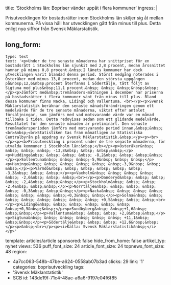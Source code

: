 title: 'Stockholms län: Bopriser vänder uppåt i flera kommuner'
ingress: |
  <p>Prisutvecklingen för bostadsrätter inom Stockholms län skiljer sig åt mellan kommunerna. På vissa håll har utvecklingen gått från minus till plus. Detta enligt nya siffror från Svensk Mäklarstatistik.
  </p>
  
long_form:
  -
    type: text
    text: '<p>Under de tre senaste månaderna har snittpriset för en bostadsrätt i Stockholms län sjunkit med 2,8 procent, medan årssnittet hamnar på minus 0,8 procent.&nbsp;I länets kommuner har dock utvecklingen varit blandad denna period. Störst nedgång noterades i Österåker med minus 13,8 procent, medan den största uppgången på&nbsp;12,6&nbsp;procent återfanns i Södertälje, tätt följt av Sigtuna med plus&nbsp;11,1 procent.&nbsp; &nbsp; &nbsp;&nbsp;&nbsp;</p><p>Jämfört med&nbsp;tremånaders-mätningen i december har priserna på bostadsrätter i flera kommuner vänt från minus till plus. Bland dessa kommuner finns Nacka, Lidingö och Vallentuna. <br></p><p>Svensk Mäklarstatistik beräknar den senaste månadsförändringen genom ett medelvärde för de tre senaste månaderna, viktat efter antalet försäljningar, som jämförs med vad motsvarande värde var en månad tillbaka i tiden. Detta redovisas sedan som ett glidande medelvärde. Resultatet för den senaste månaden är preliminärt. Den senaste tremånadersperioden jämförs med motsvarande period innan.&nbsp;&nbsp;<br>&nbsp;<br>Statistiken tas fram månatligen av Statistiska Centralbyrån på uppdrag av Svensk Mäklarstatistik.&nbsp;</p><p><br></p><p><b>Prisutveckling i procent under de tre senaste månaderna, för utvalda kommuner i Stockholm län:&nbsp;</b></p><p>Österåker&nbsp; &nbsp; &nbsp; &nbsp; -13,8&nbsp; &nbsp; &nbsp;&nbsp;</p><p>Huddinge&nbsp; &nbsp; &nbsp; &nbsp; -8,2&nbsp; &nbsp; &nbsp;&nbsp;</p><p>Sollentuna&nbsp; &nbsp; &nbsp;-5,9&nbsp; &nbsp; &nbsp;</p><p>Haninge&nbsp; &nbsp; &nbsp; &nbsp; &nbsp; &nbsp;-3,9&nbsp; &nbsp; &nbsp;</p><p>Värmdö&nbsp; &nbsp; &nbsp; &nbsp; &nbsp; &nbsp; -3,3&nbsp; &nbsp; &nbsp;</p><p>Vaxholm&nbsp; &nbsp; &nbsp; &nbsp; &nbsp; -2,6&nbsp; &nbsp; &nbsp;<br></p><p>Danderyd&nbsp; &nbsp; &nbsp; &nbsp; -2,4&nbsp; &nbsp;&nbsp;</p><p>Stockholm&nbsp; &nbsp; &nbsp; -2,4&nbsp; &nbsp;&nbsp;</p><p>Norrtälje&nbsp; &nbsp; &nbsp; &nbsp; &nbsp; -0,3&nbsp; &nbsp;&nbsp;</p><p>Nacka&nbsp; &nbsp; &nbsp; &nbsp; &nbsp; &nbsp; &nbsp; &nbsp;+0,3&nbsp; &nbsp;</p><p>Solna&nbsp; &nbsp; &nbsp; &nbsp; &nbsp; &nbsp; &nbsp; &nbsp; +0,5&nbsp; &nbsp; &nbsp;<br></p><p>Lidingö&nbsp; &nbsp; &nbsp; &nbsp; &nbsp; &nbsp; &nbsp;+0,5&nbsp;&nbsp;</p><p>Sundbyberg&nbsp; &nbsp;+1,6&nbsp; &nbsp;&nbsp;</p><p>Vallentuna&nbsp; &nbsp; &nbsp; +2,8&nbsp;&nbsp;</p><p>Sigtuna&nbsp; &nbsp; &nbsp; &nbsp; &nbsp; &nbsp; +11,1&nbsp; &nbsp;&nbsp;</p><p>Södertälje&nbsp; &nbsp; &nbsp; +12,6&nbsp;&nbsp;</p><p>&nbsp;<br></p><p><i>Källa: Svensk Mäklarstatistik&nbsp;</i></p>'
template: articles/article
sponsored: false
hide_from_home: false
artikel_typ: nyhet
views: 536
puff_font_size: 24
article_font_size: 24
topnews_font_size: 48
region:
  - 4a7cc063-548b-47be-a624-0558ab07b3ad
clicks: 29
link: '1'
categories: boprisutveckling
tags:
  - 'Svensk Mäklarstatistik'
  - SCB
id: 143de19f-71c4-48ac-a6a6-9197e04f6f85
